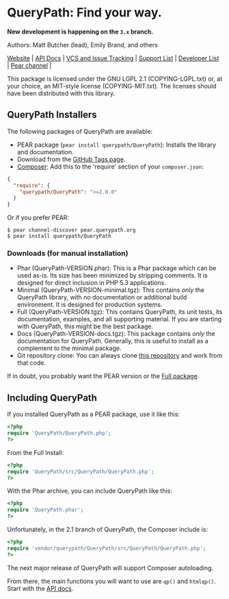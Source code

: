 # QueryPath: Find your way.

**New development is happening on the `3.x` branch.**

Authors: Matt Butcher (lead), Emily Brand, and others

[Website](http://querypath.org) | 
[API Docs](http://api.querypath.org) |
[VCS and Issue Tracking](http://github.com/technosophos/querypath) |
[Support List](http://groups.google.com/group/support-querypath) |
[Developer List](http://groups.google.com/group/devel-querypath) |
[Pear channel](http://pear.querypath.org) |

This package is licensed under the GNU LGPL 2.1 (COPYING-LGPL.txt) or, at your choice, an MIT-style
license (COPYING-MIT.txt). The licenses should have been distributed with this library.

## QueryPath Installers

The following packages of QueryPath are available:

  * PEAR package (`pear install querypath/QueryPath`): Installs the library and documentation.
  * Download from the [GitHub Tags page](https://github.com/technosophos/querypath/tags).
  * [Composer](http://packagist.org): Add this to the 'require' section of your `composer.json`:

```json
{
  "require": {
    "querypath/QueryPath": ">=2.0.0"
  }
}
```

Or if you prefer PEAR:

```
$ pear channel-discover pear.querypath.org
$ pear install querypath/QueryPath
```

### Downloads (for manual installation)

  * Phar (QueryPath-VERSION.phar): This is a Phar package which can be used as-is. Its size has been
    minimized by stripping comments. It is designed for direct inclusion in PHP 5.3 applications.
  * Minimal (QueryPath-VERSION-minimal.tgz): This contains *only* the QueryPath library, with no
    documentation or additional build environment. It is designed for production systems.
  * Full (QueryPath-VERSION.tgz): This contains QueryPath, its unit tests, its documentation, 
    examples, and all supporting material. If you are starting with QueryPath, this might be the
    best package.
  * Docs (QueryPath-VERSION-docs.tgz): This package contains *only* the documentation for QueryPath.
    Generally, this is useful to install as a complement to the minimal package.
  * Git repository clone: You can always clone [this repository](http://github.com/technosophos/querypath) and work from that code.

    
If in doubt, you probably want the PEAR version or the [Full package](http://github.com/technosophos/querypath/downloads).

## Including QueryPath

If you installed QueryPath as a PEAR package, use it like this:

```php
<?php
require 'QueryPath/QueryPath.php';
?>
```

From the Full Install:

```php
<?php
require 'QueryPath/src/QueryPath/QueryPath.php';
?>
```

With the Phar archive, you can include QueryPath like this:

```php
<?php
require 'QueryPath.phar';
?>
```

Unfortunately, in the 2.1 branch of QueryPath, the Composer include is:

```php
<?php
require 'vendor/querypath/QueryPath/src/QueryPath/QueryPath.php';
?>
```

The next major release of QueryPath will support Composer autoloading.

From there, the main functions you will want to use are `qp()` and `htmlqp()`. Start with the [API docs](http://api.querypath.org/docs).
